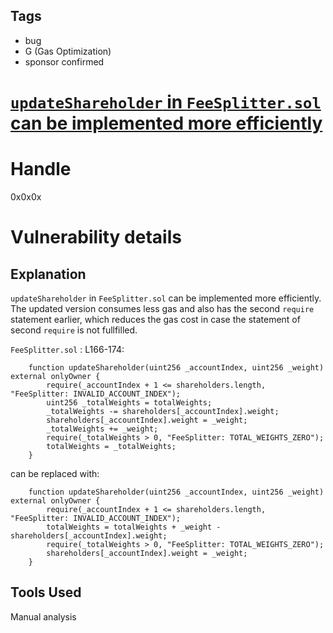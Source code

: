 ## Tags

- bug
- G (Gas Optimization)
- sponsor confirmed

# [`updateShareholder` in `FeeSplitter.sol` can be implemented more efficiently](https://github.com/code-423n4/2021-11-nested-findings/issues/11) 

# Handle

0x0x0x


# Vulnerability details

## Explanation

`updateShareholder` in `FeeSplitter.sol` can be implemented more efficiently. The updated version consumes less gas and also has the second `require` statement earlier, which reduces  the gas cost in case the statement of second `require` is not fullfilled. 

`FeeSplitter.sol` : L166-174:
```
    function updateShareholder(uint256 _accountIndex, uint256 _weight) external onlyOwner {
        require(_accountIndex + 1 <= shareholders.length, "FeeSplitter: INVALID_ACCOUNT_INDEX");
        uint256 _totalWeights = totalWeights;
        _totalWeights -= shareholders[_accountIndex].weight;
        shareholders[_accountIndex].weight = _weight;
        _totalWeights += _weight;
        require(_totalWeights > 0, "FeeSplitter: TOTAL_WEIGHTS_ZERO");
        totalWeights = _totalWeights;
    }
```
can be replaced with:
```
    function updateShareholder(uint256 _accountIndex, uint256 _weight) external onlyOwner {
        require(_accountIndex + 1 <= shareholders.length, "FeeSplitter: INVALID_ACCOUNT_INDEX");
        totalWeights = totalWeights + _weight - shareholders[_accountIndex].weight;
        require(_totalWeights > 0, "FeeSplitter: TOTAL_WEIGHTS_ZERO");
        shareholders[_accountIndex].weight = _weight;
    }
```
## Tools Used

Manual analysis

